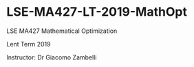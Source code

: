 # LSE-MA427-LT-2019-MathOpt
LSE MA427 Mathematical Optimization

Lent Term 2019

Instructor: Dr Giacomo Zambelli
